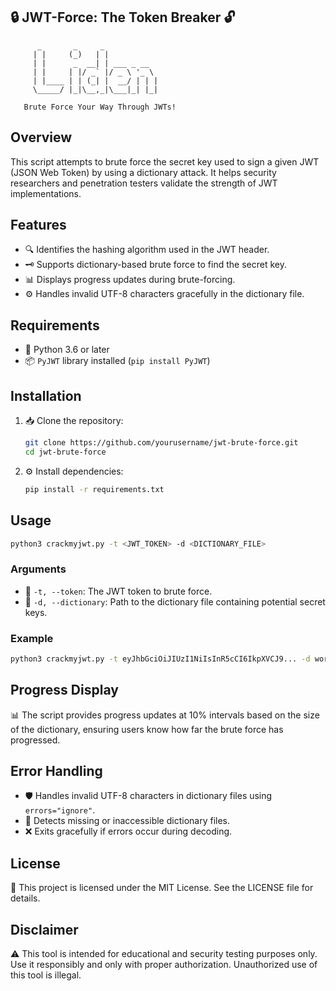 ## 🔒 JWT-Force: The Token Breaker 🔓

```
      _       _     _                 
     | |     (_)   | |           
     | |      _  __| | ___ _ __  
     | |     | |/ _` |/ _ \ '_ \ 
     | |____ | | (_| |  __/ | | |
     \_____/ |_|\__,_|\___|_| |_|

   Brute Force Your Way Through JWTs!  
```

## Overview

This script attempts to brute force the secret key used to sign a given JWT (JSON Web Token) by using a dictionary attack. It helps security researchers and penetration testers validate the strength of JWT implementations.

## Features

- 🔍 Identifies the hashing algorithm used in the JWT header.
- 🗝️ Supports dictionary-based brute force to find the secret key.
- 📊 Displays progress updates during brute-forcing.
- ⚙️ Handles invalid UTF-8 characters gracefully in the dictionary file.

## Requirements

- 🐍 Python 3.6 or later
- 📦 `PyJWT` library installed (`pip install PyJWT`)

## Installation

1. 📥 Clone the repository:
   ```bash
   git clone https://github.com/yourusername/jwt-brute-force.git
   cd jwt-brute-force
   ```
2. ⚙️ Install dependencies:
   ```bash
   pip install -r requirements.txt
   ```

## Usage

```bash
python3 crackmyjwt.py -t <JWT_TOKEN> -d <DICTIONARY_FILE>
```

### Arguments

- 🔑 `-t, --token`: The JWT token to brute force.
- 📖 `-d, --dictionary`: Path to the dictionary file containing potential secret keys.

### Example

```bash
python3 crackmyjwt.py -t eyJhbGciOiJIUzI1NiIsInR5cCI6IkpXVCJ9... -d wordlist.txt
```

## Progress Display

📊 The script provides progress updates at 10% intervals based on the size of the dictionary, ensuring users know how far the brute force has progressed.

## Error Handling

- 🛡️ Handles invalid UTF-8 characters in dictionary files using `errors="ignore"`.
- 🚨 Detects missing or inaccessible dictionary files.
- ❌ Exits gracefully if errors occur during decoding.

## License

📜 This project is licensed under the MIT License. See the LICENSE file for details.

## Disclaimer

⚠️ This tool is intended for educational and security testing purposes only. Use it responsibly and only with proper authorization. Unauthorized use of this tool is illegal.

